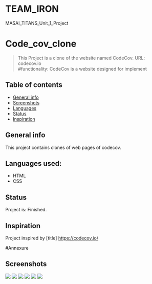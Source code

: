 # TEAM_IRON
MASAI_TITANS_Unit_1_Project
# Code_cov_clone
> This Project is a clone of the website named CodeCov.
>URL: codecov.io  
#functionality: CodeCov is a website designed for implement
## Table of contents
* [General info](#general-info)
* [Screenshots](#screenshots)
* [Languages](#languages)
* [Status](#status)
* [Inspiration](#inspiration)

## General info
   This project contains clones of web pages of codecov.

## Languages used:
* HTML
* CSS

## Status
Project is: Finished.

## Inspiration
Project inspired by [title] https://codecov.io/


#Annexure
## Screenshots 
 
 ![](https://github.com/AnayBhoraskar/TEAM_IRON/blob/main/unit_1_evaluation__raedme_images/Screenshot_2020-11-26%20Document.png)
 ![](https://github.com/AnayBhoraskar/TEAM_IRON/blob/main/unit_1_evaluation__raedme_images/Screenshot_2020-11-26%20Pricing.png)
 ![](https://github.com/AnayBhoraskar/TEAM_IRON/blob/main/unit_1_evaluation__raedme_images/Screenshot_2020-11-26%20The%20Leading%20Code%20Coverage%20Solution%20codecov(1).png)
 ![](https://github.com/AnayBhoraskar/TEAM_IRON/blob/main/unit_1_evaluation__raedme_images/Screenshot_2020-11-26%20The%20Leading%20Code%20Coverage%20Solution%20codecov.png)
 ![](https://github.com/AnayBhoraskar/TEAM_IRON/blob/main/new_unit_1_evaluation__raedme_images/Screenshot_2020-11-26%20Login.png)
 ![](https://github.com/AnayBhoraskar/TEAM_IRON/blob/main/new_unit_1_evaluation__raedme_images/Screenshot_2020-11-26%20Login(1).png)


 
 
